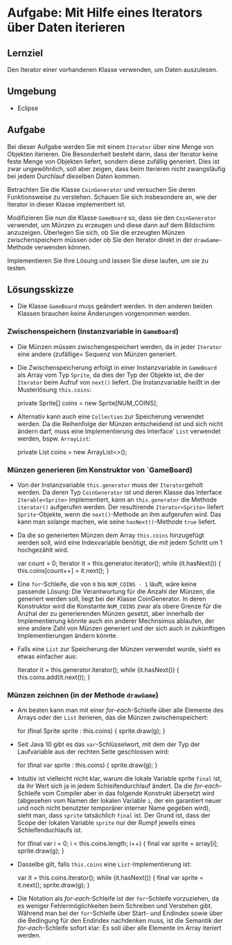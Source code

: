 # Aufgabe: Mit Hilfe eines Iterators über Daten iterieren

## Lernziel

Den Iterator einer vorhandenen Klasse verwenden, um Daten auszulesen.


## Umgebung

  * Eclipse


## Aufgabe

Bei dieser Aufgabe werden Sie mit einem `Iterator` über eine Menge von Objekten iterieren. Die Besonderheit besteht darin, dass der Iterator keine feste Menge von Objekten liefert, sondern diese zufällig generiert. Dies ist zwar ungewöhnlich, soll aber zeigen, dass beim Iterieren nicht zwangsläufig bei jedem Durchlauf dieselben Daten kommen.

Betrachten Sie die Klasse `CoinGenerator` und versuchen Sie deren Funktionsweise zu verstehen. Schauen Sie sich insbesondere an, wie der Iterator in dieser Klasse implementiert ist.

Modifizieren Sie nun die Klasse `GameBoard` so, dass sie den `CoinGenerator` verwendet, um Münzen zu erzeugen und diese dann auf dem Bildschirm anzuzeigen. Überlegen Sie sich, ob Sie die erzeugten Münzen zwischenspeichern müssen oder ob Sie den Iterator direkt in der `drawGame`-Methode verwenden können.

Implementieren Sie Ihre Lösung und lassen Sie diese laufen, um sie zu testen.

## Lösungsskizze

* Die Klasse `GameBoard` muss geändert werden. In den anderen beiden Klassen brauchen keine Änderungen vorgenommen werden.

### Zwischenspeichern (Instanzvariable in `GameBoard`)

* Die Münzen müssen zwischengespeichert werden, da in jeder `Iterator` eine andere (zufällige= Sequenz von Münzen generiert.
* Die Zwischenspeicherung erfolgt in einer Instanzvariable in `GameBoard` als Array vom Typ `Sprite`, da dies der Typ der Objekte ist, die der `Iterator` beim Aufruf von `next()` liefert. Die Instanzvariable heißt in der Musterlösung `this.coins`:

	private Sprite[] coins = new Sprite[NUM_COINS];

* Alternativ kann auch eine `Collection` zur Speicherung verwendet werden. Da die Reihenfolge der Münzen entscheidend ist und sich nicht ändern darf, muss eine Implementierung des Interface' `List` verwendet werden, bspw. `ArrayList`:

	private List<Sprite> coins = new ArrayList<>();

### Münzen generieren (im Konstruktor von `GameBoard)

* Von der Instanzvariable `this.generator` muss der `Iterator`geholt werden. Da deren Typ `CoinGenerator` ist und deren Klasse das Interface `Iterable<Sprite>` implementiert, kann an `this.generator` die Methode `iterator()` aufgerufen werden. Der resultirende `Iterator<Sprite>` liefert `Sprite`-Objekte, wenn die `next()`-Methode an ihm aufgerufen wird. Das kann man solange machen, wie seine `hasNext()`-Methode `true` liefert. 
* Da die so generierten Münzen dem Array `this.coins` hinzugefügt werden soll, wird eine Indexvariable benötigt, die mit jedem Schritt um 1 hochgezählt wird.

	var count = 0;
	Iterator<Sprite> it = this.generator.iterator();
	while (it.hasNext()) {
        this.coins[count++] = it.next();
    } 

* Eine `for`-Schleife, die von `0` bis `NUM_COINS - 1` läuft, wäre keine passende Lösung: Die Verantwortung für die Anzahl der Münzen, die generiert werden soll, liegt bei der Klasse CoinGenerator. In deren Konstruktor wird die Konstante `NUM_COINS` zwar als obere Grenze für die Anzhal der zu generierenden Münzen gesetzt, aber innerhalb der Implementierung könnte auch ein anderer Mechnsimus ablaufen, der eine andere Zahl von Münzen generiert und der sich auch in zukünftigen Implementierungen ändern könnte.
* Falls eine `List` zur Speicherung der Münzen verwendet wurde, sieht es etwas einfacher aus:

	Iterator<Sprite> it = this.generator.iterator();
	while (it.hasNext()) {
        this.coins.add(it.next());
    } 

### Münzen zeichnen (in der Methode `drawGame`)

* Am besten kann man mit einer *for-each*-Schleife über alle Elemente des Arrays oder der `List` iterieren, das die Münzen zwischenspeichert:

	for (final Sprite sprite : this.coins) {
    	    sprite.draw(g);
	}

* Seit Java 10 gibt es das `var`-Schlüsselwort, mit dem der Typ der Laufvariable aus der rechten Seite geschlossen wird:

	for (final var sprite : this.coins) {
    	    sprite.draw(g);
	}
	
* Intuitiv ist vielleicht nicht klar, warum die lokale Variable sprite `final` ist, da ihr Wert sich ja in jedem Schleifendurchlauf ändert. Da die *for-each*-Schleife vom Compiler aber in das folgende Konstrukt übersetzt wird (abgesehen vom Namen der lokalen Variable `i`, der ein garantiert neuer und noch nicht benutzter temporärer interner Name gegeben wird), sieht man, dass `sprite` tatsächlich `final` ist. Der Grund ist, dass der Scope der lokalen Variable `sprite` nur der Rumpf jeweils eines Schleifenduchlaufs ist. 

	for (final var i = 0; i < this.coins.length; i++) {
	    final var sprite = array[i];
	    sprite.draw(g);
	}

* Dasselbe gilt, falls `this.coins` eine `List`-Implementierung ist:

	var it = this.coins.iterator();
	while (it.hasNext()) {
		final var sprite = it.next();
	    sprite.draw(g);
	}

* Die Notation als *for-each*-Schleife ist der `for`-Schleife vorzuziehen, da es weniger Fehlermöglichkeiten beim Schreiben und Verstehen gibt. Während man bei der `for`-Schleife über Start- und Endindex sowie über die Bedingung für den Endindex nachdenken muss, ist die Semantik der *for-each*-Schleife sofort klar: Es soll über alle Elemente im Array iteriert werden.  


